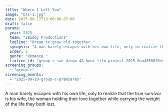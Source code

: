 ```yaml
---
title: "Where I Left You"
image: "bts-1.jpg"
date: 2025-08-17T19:00:00-07:00
draft: false
params:
  year: 2025
  team: "iBuddy Productions"
  logline: "Dream to grow old together."
  synopsis: "A man barely escapes with his own life, only to realize that the true survivor is his wife, the woman holding their love together while carrying the weight of the life they both lost."
  order: 5
  genre: "Romance "
  tixtree_id: "group-c-san-diego-48-hour-film-project-2025-0aa4550010ed"
screening_groups:
  - "group-c"
screening_events:
  - "2025-09-10-group-c-premieres"
---
```


A man barely escapes with his own life, only to realize that the true survivor is his wife, the woman holding their love together while carrying the weight of the life they both lost.
